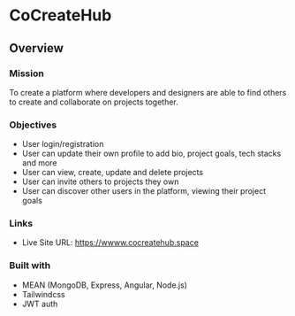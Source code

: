 # CoCreateHub

## Overview

### Mission

To create a platform where developers and designers are able to find others to create and collaborate on projects together.

### Objectives

 - User login/registration
 - User can update their own profile to add bio, project goals, tech stacks and more
 - User can view, create, update and delete projects
 - User can invite others to projects they own
 - User can discover other users in the platform, viewing their project goals

### Links

 - Live Site URL: https://wwww.cocreatehub.space

### Built with

 - MEAN (MongoDB, Express, Angular, Node.js)
 - Tailwindcss
 - JWT auth
